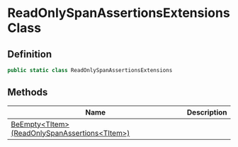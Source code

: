 # ReadOnlySpanAssertionsExtensions Class
## Definition

```c#
public static class ReadOnlySpanAssertionsExtensions
```

## Methods

| Name | Description |
| ---- | ----------- |
| [BeEmpty&lt;TItem&gt;(ReadOnlySpanAssertions&lt;TItem&gt;)](MrKWatkins.Assertions.ReadOnlySpanAssertionsExtensions.BeEmpty.md) |  |

